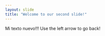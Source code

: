 ```yaml
---
layout: slide
title: "Welcome to our second slide!"
---
```

Mi texto nuevo!!!
Use the left arrow to go back!
